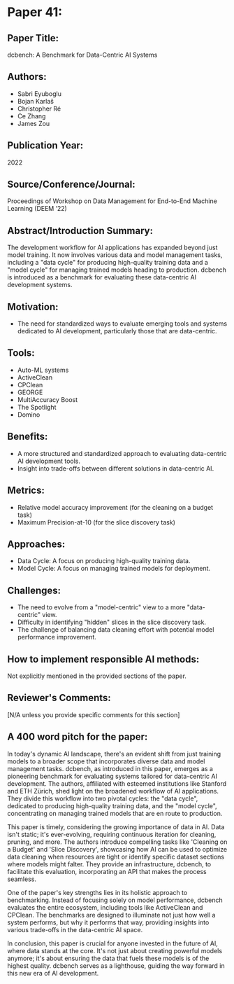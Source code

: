 # Paper 41:

## Paper Title:
dcbench: A Benchmark for Data-Centric AI Systems

## Authors:
- Sabri Eyuboglu
- Bojan Karlaš
- Christopher Ré
- Ce Zhang
- James Zou

## Publication Year:
2022

## Source/Conference/Journal:
Proceedings of Workshop on Data Management for End-to-End Machine Learning (DEEM ’22)

## Abstract/Introduction Summary:
The development workflow for AI applications has expanded beyond just model training. It now involves various data and model management tasks, including a "data cycle" for producing high-quality training data and a "model cycle" for managing trained models heading to production. dcbench is introduced as a benchmark for evaluating these data-centric AI development systems.

## Motivation:
- The need for standardized ways to evaluate emerging tools and systems dedicated to AI development, particularly those that are data-centric.

## Tools:
- Auto-ML systems
- ActiveClean
- CPClean
- GEORGE
- MultiAccuracy Boost
- The Spotlight
- Domino

## Benefits:
- A more structured and standardized approach to evaluating data-centric AI development tools.
- Insight into trade-offs between different solutions in data-centric AI.

## Metrics:
- Relative model accuracy improvement (for the cleaning on a budget task)
- Maximum Precision-at-10 (for the slice discovery task)

## Approaches:
- Data Cycle: A focus on producing high-quality training data.
- Model Cycle: A focus on managing trained models for deployment.

## Challenges:
- The need to evolve from a "model-centric" view to a more "data-centric" view.
- Difficulty in identifying "hidden" slices in the slice discovery task.
- The challenge of balancing data cleaning effort with potential model performance improvement.

## How to implement responsible AI methods:
Not explicitly mentioned in the provided sections of the paper.

## Reviewer's Comments:
[N/A unless you provide specific comments for this section]

## A 400 word pitch for the paper:
In today's dynamic AI landscape, there's an evident shift from just training models to a broader scope that incorporates diverse data and model management tasks. dcbench, as introduced in this paper, emerges as a pioneering benchmark for evaluating systems tailored for data-centric AI development. The authors, affiliated with esteemed institutions like Stanford and ETH Zürich, shed light on the broadened workflow of AI applications. They divide this workflow into two pivotal cycles: the "data cycle", dedicated to producing high-quality training data, and the "model cycle", concentrating on managing trained models that are en route to production. 

This paper is timely, considering the growing importance of data in AI. Data isn't static; it's ever-evolving, requiring continuous iteration for cleaning, pruning, and more. The authors introduce compelling tasks like 'Cleaning on a Budget' and 'Slice Discovery', showcasing how AI can be used to optimize data cleaning when resources are tight or identify specific dataset sections where models might falter. They provide an infrastructure, dcbench, to facilitate this evaluation, incorporating an API that makes the process seamless. 

One of the paper's key strengths lies in its holistic approach to benchmarking. Instead of focusing solely on model performance, dcbench evaluates the entire ecosystem, including tools like ActiveClean and CPClean. The benchmarks are designed to illuminate not just how well a system performs, but why it performs that way, providing insights into various trade-offs in the data-centric AI space. 

In conclusion, this paper is crucial for anyone invested in the future of AI, where data stands at the core. It's not just about creating powerful models anymore; it's about ensuring the data that fuels these models is of the highest quality. dcbench serves as a lighthouse, guiding the way forward in this new era of AI development.
